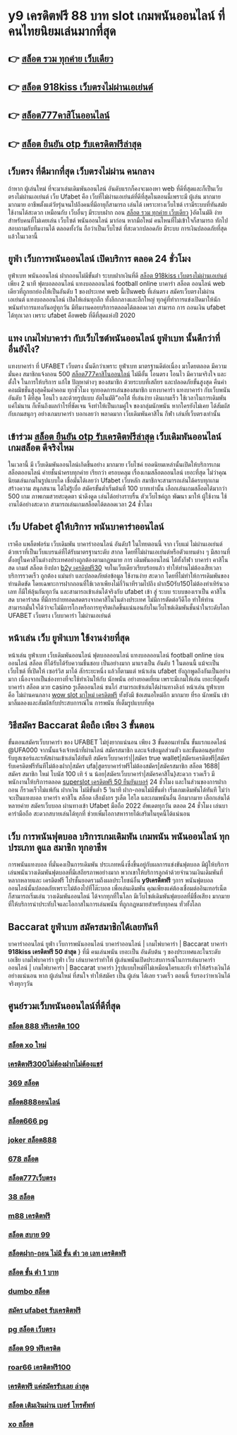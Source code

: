 # y9 เครดิตฟรี 88 บาท  slot  เกมพนันออนไลน์ ที่คนไทยนิยมเล่นมากที่สุด

## 👉 [สล็อต รวม ทุกค่าย เว็บเดียว](https://mabet.net/credit-free-50/)
## 👉 [สล็อต 918kiss เว็บตรงไม่ผ่านเอเย่นต์](https://mabet.net/register/)
## 👉 [สล็อต777คาสิโนออนไลน์](https://mabet.net/pg-slot-credit-free/)
## 👉 [สล็อต ยืนยัน otp รับเครดิตฟรีล่าสุด](https://member.mabet.net/?action=login)

## เว็บตรง  ที่ดีมากที่สุด  เว็บตรงไม่ผ่าน คนกลาง 

ถ้าหาก ผู้เล่นใหม่ ที่จะมาเล่นเดิมพันออนไลน์  อันดับแรกก็คงจะมองหา web ที่ดีที่สุดและก็เป็นเว็บตรงไม่ผ่านเอเย่นต์   เว็บ Ufabet คือ เว็บที่ไม่ผ่านเอเย่นต์ที่ดีที่สุดในตอนนี้เพราะมี ผู้เล่น มากมาย  มากมาย อาชีพตั้งแต่วัยรุ่นจนไปถึงคนที่มีอายุก็สามารถ เล่นได้ เพราะทางเว็บไซต์ เรามีระบบที่ทันสมัย ใช้งานได้สะดวก เหมือนกับ เว็บอื่นๆ มีระบบฝาก  ถอน [สล็อต รวม ทุกค่าย เว็บเดียว](https://mabet.net/register/) }อัตโนมัติ ง่ายสำหรับคนที่ไม่เคยเล่น  เว็บไซต์ พนันออนไลน์ มาก่อน หากมือใหม่ คนไหนที่ไม่เข้าใจก็สามารถ ทักไปสอบถามกับทีมงานได้ ตลอดทั้งวัน  ถือว่าเป็นเว็บไซต์ ที่สะดวกปลอดภัย มีระบบ การเงินปลอดภัยที่สุดแล้วในเวลานี้ 


##  ยูฟ่า เว็บการพนันออนไลน์ เปิดบริการ ตลอด 24 ชั่วโมง 

ยูฟ่าเบท   พนันออนไลน์ ฝากถอนไม่มีขั้นต่ํา    ระบบฝากเงินที่ดี [สล็อต 918kiss เว็บตรงไม่ผ่านเอเย่นต์](https://mabet.net/pg-slot-credit-free/)  เพียง 2 นาที ฟุตบอลออนไลน์ แทงบอลออนไลน์ football online บาคาร่า สล็อต ออนไลน์ web เดียวที่ถูกยกย่องให้เป็นอันดับ 1 ของประเทศ web นี้เป็นweb ที่เล่นตรง สมัครเว็บตรงไม่ผ่านเอเย่นต์     แทงบอลออนไลน์ เปิดให้เล่นทุกลีก ทั้งลีกกลางและลีกใหญ่ ทุกคู่ที่ทำการแข่งเปิดมาให้นักพนันทำการแทงกันอยู่ทุกวัน มีทีมงานคอยบริการตลอดได้ตลอดเวลา   สามารถ  การ ถอนเงิน ufabet ได้ทุกเวลา เพราะ  ufabet  คือweb ที่ดีที่สุดแห่งปี 2020 


## แทง เกมไพ่บาคาร่า  กับเว็บไซต์พนันออนไลน์  ยูฟ่าเบท   นั้นดีกว่าที่อื่นยังไง?

แทงบาคาร่า ที่ UFABET เว็บตรง นั้นดีกว่าเพราะ ยูฟ่าเบท  มาตรฐานดีต่อเนื่อง มาโดยตลอด มีความมั่นคง สมาชิกแจ้งถอน 500 [สล็อต777คาสิโนออนไลน์](https://member.mabet.net/?action=login) ไม่มีอั้น โอนตรง โอนไว มีความจริงใจ และตั้งใจ ในการให้บริการ แก้ไข ปัญหาต่างๆ ของสมาชิก ด้วยระบบที่เสถียร และปลอดภัยขั้นสูงสุด คืนค่าคอมมิชชั่นสูงสุดคืนค่าคอม ทุกชั่วโมง ทุกยอดการเล่นของสมาชิก แทงบาคาร่า   แทงบาคาร่า  กับเว็บพนันอันดับ 1 ดีที่สุด โอนไว และด้วยรูปแบบ อัตโนมัติ”ออโต้ ที่เล่นง่าย เดินเกมเร็ว ใช้เวลาในการเดิมพัน แค่ไม่นาน ก็เห็นถึงผลกำไรที่ชัดเจน จึงทำให้เป็นเกมคู่ใจ ของกลุ่มนักพนัน หากใครยังไม่เคย ได้สัมผัสกับเกมสนุกๆ อย่างเกมบาคาร่า บอกเลยว่า พลาดมาก  เว็บเดิมพันคาสิโน กีฬา เล่นที่เว็บตรงเท่านั้น


##  เข้าร่วม [สล็อต ยืนยัน otp รับเครดิตฟรีล่าสุด](https://mabet.net/credit-free-new/)  เว็บเดิมพันออนไลน์ เกมสล็อต  ดีจริงไหม

 ในเวลานี้ มี เว็บเดิมพันออนไลน์เกิดขึ้นอย่าง มากมาย เว็บไซค์ ยอดนิยมเหล่านั้นเปิดให้บริการเกมสล็อตออนไลน์  ค่ายชั้นนำครบทุกค่าย  เรียกว่า ครอบคลุม เรื่องเกมสล็อตออนไลน์ เยอะที่สุด ไม่ว่าคุณ นิยมเล่นเกมในรูปแบบใด   เชื่อมั่นได้เลยว่า  Ufabet เว็บหลัก สมาชิกจะสามารถเล่นได้ครบทุกเกม สร้างความ สนุกสนาน ได้ไม่รู้เบื่อ สมัครขั้นต่ำเริ่มต้นที่ 100 บาทเท่านั้น เลือกเล่นเกมสล็อตได้มากว่า 500 เกม ภาพเกมสวยสะดุดตา น่าดึงดูด เล่นได้อย่างราบรื่น ตัวเว็บไซค์ถูก พัฒนา มาให้ ผู้ใช้งาน ใช้งานได้อย่างสะดวก สามารถเล่นเกมสล็อตได้ตลอดเวลา 24 ชั่วโมง

##  เว็บ Ufabet  ผู้ให้บริการ พนันบาคาร่าออนไลน์

เราคือ แพล็ตฟอร์ม เว็บเดิมพัน บาคาร่าออนไลน์ อันดับ1 ในไทยตอนนี้ จาก เว็บแม่  ไม่ผ่านเอเย่นต์ ด้วยเราที่เป็นเว็บแบรนด์ที่ได้รับมาตรฐานระดับ สากล โดยที่ไม่ผ่านเอเย่นต์หรือตัวแทนต่าง ๆ มีสถานที่ตั้งอยู่ในคาสิโนต่างประเทศอย่างถูกต้องตามกฏหมาย การ  เดิมพันออนไลน์ ได้ทั้งกีฬา บาคาร่า คาสิโนสด เกมส์ สล็อต ยิงปลา [b2y เครดิตฟรี30](https://mabet.net/) จบในเว็บเดียวเรียบร้อยแล้ว ทำให้ท่านไม่ต้องเสียเวลา บริการรวดเร็ว ถูกต้อง แม่นยำ และปลอดภัยต่อข้อมูล ใช้งานง่าย สะดวก โดยที่ไม่ทำให้การเดิมพันของท่านติดขัด โดยเฉพาะการฝากถอนที่ใช้เวลาเพียงไม่กี่วินาทีรวมไปถึง ฝาก50รับ150ไม่ต้องทําเทิร์นวอเลท ก็มีให้ลุ้นกันทุกวัน และสามารถเข้าเล่นได้จริงกับ  ufabet เข้า สู่ ระบบ  ระบบของเราเป็น คาสิโนสด บาคาร่าสด ที่มีการถ่ายทอดสดตรงจากคาสิโนในต่างประเทศ ไม่มีการตัดต่อวีดีโอ ทำให้ท่านสามารถมั่นใจได้ว่าจะไม่มีการโกงหรือการทุจริตเกิดขึ้นแน่นอนกับในเว็บไซต์เดิมพันชั้นนำในระดับโลก UFABET เว็บตรง เว็บบาคาร่า ไม่ผ่านเอเย่นต์


## หน้าเล่น เว็บ  ยูฟ่าเบท ใช้งานง่ายที่สุด 

หน้าเล่น ยูฟ่าเบท   เว็บเดิมพันออนไลน์ ฟุตบอลออนไลน์ แทงบอลออนไลน์ football online  บ่อนออนไลน์  สล็อต ที่ได้รับได้รับความชื่นชอบ เป็นอย่างมาก มาแรงเป็น อันดับ 1  ในตอนนี้  แม้จะเป็น เว็บไซต์ ที่เปิดให้ เซอร์วิส มาได้ สักระยะหนึ่ง แล้วก็ตามแต่ หน้าเล่น  ufabet  ยังถูกพูดถึงกันเป็นอย่างมาก เนื่องจากเป็นช่องทางที่จะใช้ทำเงินให้กับ นักพนัน   อย่างยอดเยี่ยม เพราะมีเกมให้เล่น เยอะที่สุดทั้ง บาคาร่า   สล็อต  มวย  casino   รูเล็ตออนไลน์   ชนไก่ สามารถเข้าเล่นได้ผ่านทางลิงก์  หน้าเล่น ยูฟ่าเบท  คือ ไม่ผ่านคนกลาง [wow slot มาใหม่ เครดิตฟรี](https://mabet.net/20-free-100/) ทั้งยังมี ข้อเสนอใหม่อีก มากมาย ที่รอ นักพนัน  เข้ามาลิ้มลองและสัมผัสกับประสบการณ์ใน การพนัน ที่เต็มรูปแบบที่สุด


## วิธีสมัคร Baccarat มือถือ เพียง 3 ขั้นตอน

ขั้นตอนสมัครเว็บบาคาร่า ของ UFABET ไม่ยุ่งยากแน่นอน เพียง 3 ขั้นตอนเท่านั้น ขั้นแรกแอดไลน์ @UFA000 จากนั้นแจ้งเจ้าหน้าที่ผ่านไลน์ สมัครสมาชิก และแจ้งข้อมูลส่วนตัว และขั้นตอนสุดท้าย รับยูสเซอร์และรหัสผ่านเข้าเล่นได้ทันที สมัครเว็บบาคาร่า||สมัคร true wallet|สมัครเครดิตฟรี|สมัครรับเครดิตฟรีทันทีไม่ต้องฝาก|สมัคร ufa|สูตรบาคาร่าฟรีไม่ต้องสมัคร|สมัครสมาชิก สล็อต 1688|สมัคร สมาชิก ใหม่ โบนัส 100 เทิ ร์ น น้อย|สมัครเว็บบาคาร่า|สมัครคาสิโน}สะดวก รวดเร็ว มีพนักงานให้บริการตลอด [superslot เครดิตฟรี 50 ยืนยันเบอร์](https://mabet.net/) 24 ชั่วโมง และในส่วนของการฝากถอน ก็รวดเร็วไม่แพ้กัน ฝากเงิน ไม่มีขั้นต่ำ 5 วินาที ฝาก-ถอนไม่มีขั้นต่ำ เริ่มเกมเดิมพันได้ทันที ไม่ว่าจะเป็นแทงบอล บาคาร่า คาสิโน สล็อต เสือมังกร รูเล็ต ไฮโล และเกมพนันอื่น อีกมากมาย เลือกเล่นได้หลายค่าย  สมัครเว็บบอล ผ่านทางเข้า Ufabet มือถือ 2022 อัพเดตทุกวัน ตลอด 24 ชั่วโมง เล่นบาคาร่ามือถือ สะดวกสบายเล่นได้ทุกที่ ช่วยเพิ่มโอกาสหารายได้เสริมในยุคนี้ได้แน่นอน



## เว็บ  การพนันฟุตบอล  บริการเกมเดิมพัน เกมพนัน พนันออนไลน์ ทุกประเภท ดูแล  สมาชิก ทุกอาชีพ

การพนันแทงบอล ที่มั่นคงเป็นการเดิมพัน ประเภทหนึ่งซึ่งขึ้นอยู่กับผลการแข่งขันฟุตบอล มีผู้ให้บริการ เล่นพนันวางเดิมพันฟุตบอลที่มีเสถียรภาพอย่างมาก พวกเขาให้บริการลูกค้าด้วยจำนวนเงินเดิมพันที่หลากหลายและ เครดิตฟรี โปรชั้นยอดรวมถึงผลประโยชน์อื่น **y9เครดิตฟรี** ๆการ พนันฟุตบอลออนไลน์นั้นปลอดภัยเพราะไม่ต้องไปที่โต๊ะบอล เพื่อเล่นเดิมพัน คุณเพียงแค่ต้องเชื่อมต่ออินเทอร์เน็ต ก็สามารถเริ่มเล่น วางเดิมพันออนไลน์ ได้จากทุกที่ในโลก มีเว็บไซต์เดิมพันฟุตบอลที่มีชื่อเสียง มากมายที่ให้บริการน่าประทับใจและโอกาสในการเล่นพนัน ที่ถูกกฎหมายสำหรับทุกคน ทั่วทั้งโลก

##  Baccarat   ยูฟ่าเบท  สมัครสมาชิกได้เลยทันที

บาคาร่าออนไลน์   ยูฟ่า เว็บการพนันออนไลน์ บาคาร่าออนไลน์ | เกมไพ่บาคาร่า | Baccarat บาคาร่า **918kiss เครดิตฟรี 50 ล่าสุด** } ที่มี คนเล่นพนัน เยอะเป็น อันดับต้น ๆ ของประเทศและในระดับเอเชีย  เกมไพ่บาคาร่า  ยูฟ่า  เว็บ เล่นบาคาร่าทำให้ ผู้เล่นพนันเปิดประสบการณ์ในการเล่นบาคาร่าออนไลน์ | เกมไพ่บาคาร่า | Baccarat บาคาร่า }รูปแบบใหม่ที่ไม่เหมือนใครและยัง   ทำให้สร้างเงินได้อย่างแน่นอน หาก ผู้เล่นใหม่ ที่สนใจ   ทำให้สมัคร  เป็น ผู้เล่น ได้เลย รวดเร็ว   ตอนนี้  รับรองว่าหาเงินได้จริงทุกๆวัน


## ศูนย์รวมเว็บพนันออนไลน์ที่ดีที่สุด

### [สล็อต 888 ฟรีเครดิต 100](https://atom.io/themes/MABET.net%20สล็อตแจกโบนัส%20เครดิตฟรี%2050%20ทำได้%20300%20ถอนได้%20300%20008%20สล็อต%20ฝาก%2020%20รับ%20100%20แตกหนัก)
### [สล็อต xo ใหม่](https://atom.io/themes/MABET.net%20สล็อตแจกโบนัส%20689สล็อต%20008%20สล็อต%20ฝาก%2020%20รับ%20100%20แตกหนัก)
### [เครดิตฟรี300ไม่ต้องฝากไม่ต้องแชร์](https://atom.io/themes/MABET.net%20สล็อตแจกโบนัส%20mafia55%20เครดิตฟรี%2050%20008%20สล็อต%20ฝาก%2020%20รับ%20100%20แตกหนัก)
### [369 สล็อต](https://atom.io/themes/MABET.net%20สล็อตแจกโบนัส%20888%20mediaเครดิตฟรี50%20008%20สล็อต%20ฝาก%2020%20รับ%20100%20แตกหนัก)
### [สล็อต888ออนไลน์](https://atom.io/themes/MABET.net%20สล็อตแจกโบนัส%20pg%20888%20เครดิตฟรี%20008%20สล็อต%20ฝาก%2020%20รับ%20100%20แตกหนัก)
### [สล็อต666 pg](https://atom.io/themes/MABET.net%20สล็อตแจกโบนัส%20สล็อตxoคิงคอง%20008%20สล็อต%20ฝาก%2020%20รับ%20100%20แตกหนัก)
### [joker สล็อต888](https://atom.io/themes/MABET.net%20สล็อตแจกโบนัส%20เครดิตฟรี%20กด%20รับ%20เอง%2088%202022%20008%20สล็อต%20ฝาก%2020%20รับ%20100%20แตกหนัก)
### [678 สล็อต](https://atom.io/themes/MABET.net%20สล็อตแจกโบนัส%20rich88%20เครดิตฟรี%20008%20สล็อต%20ฝาก%2020%20รับ%20100%20แตกหนัก)
### [สล็อต777เว็บตรง](https://atom.io/themes/MABET.net%20สล็อตแจกโบนัส%20joker%20สล็อต%20ฝาก10รับ100%20008%20สล็อต%20ฝาก%2020%20รับ%20100%20แตกหนัก)
### [38 สล็อต](https://atom.io/themes/MABET.net%20สล็อตแจกโบนัส%20สล็อต%20789%20วอ%20เลท%20008%20สล็อต%20ฝาก%2020%20รับ%20100%20แตกหนัก)
### [m88 เครดิตฟรี](https://atom.io/themes/MABET.net%20สล็อตแจกโบนัส%20winner55%20ทางเข้า%20สล็อต%20008%20สล็อต%20ฝาก%2020%20รับ%20100%20แตกหนัก)
### [สล็อต สบาย 99](https://atom.io/themes/MABET.net%20สล็อตแจกโบนัส%20สล็อต%20โอน%20ผ่าน%20วอ%20เลท%20ไม่มีขั้นต่ํา%20008%20สล็อต%20ฝาก%2020%20รับ%20100%20แตกหนัก)
### [สล็อตฝาก-ถอน ไม่มี ขั้น ต่ํา วอ เลท เครดิตฟรี](https://atom.io/themes/MABET.net%20สล็อตแจกโบนัส%20สล็อต777เครดิตฟรี%20008%20สล็อต%20ฝาก%2020%20รับ%20100%20แตกหนัก)
### [สล็อต ขั้น ต่ํา 1 บาท](https://atom.io/themes/MABET.net%20สล็อตแจกโบนัส%20สล็อต%20pg%20ทดลองเล่น%20008%20สล็อต%20ฝาก%2020%20รับ%20100%20แตกหนัก)
### [dumbo สล็อต](https://atom.io/themes/MABET.net%20สล็อตแจกโบนัส%20เว็บ%20เครดิตฟรี%20ยืนยันเบอร์%20008%20สล็อต%20ฝาก%2020%20รับ%20100%20แตกหนัก)
### [สมัคร ufabet รับเครดิตฟรี](https://atom.io/themes/MABET.net%20สล็อตแจกโบนัส%20เครดิตฟรีgoogle%20008%20สล็อต%20ฝาก%2020%20รับ%20100%20แตกหนัก)
### [pg สล็อต เว็บตรง](https://atom.io/themes/MABET.net%20สล็อตแจกโบนัส%20m89%20เครดิตฟรี68%20008%20สล็อต%20ฝาก%2020%20รับ%20100%20แตกหนัก)
### [สล็อต 99 ฟรีเครดิต](https://atom.io/themes/MABET.net%20สล็อตแจกโบนัส%20สมัคร%20ufabet%20ออ%20โต้%20008%20สล็อต%20ฝาก%2020%20รับ%20100%20แตกหนัก)
### [roar66 เครดิตฟรี100](https://atom.io/themes/MABET.net%20สล็อตแจกโบนัส%20สล็อต%2066%20เว็บตรง%20008%20สล็อต%20ฝาก%2020%20รับ%20100%20แตกหนัก)
### [เครดิตฟรี แค่สมัครรับเลย ล่าสุด](https://atom.io/themes/MABET.net%20สล็อตแจกโบนัส%20สล็อต777ฟรีเครดิต50%20008%20สล็อต%20ฝาก%2020%20รับ%20100%20แตกหนัก)
### [สล็อต เติมเงินผ่าน เบอร์ โทรศัพท์](https://atom.io/themes/MABET.net%20สล็อตแจกโบนัส%20sagame888%20เครดิตฟรี%20008%20สล็อต%20ฝาก%2020%20รับ%20100%20แตกหนัก)
### [xo สล็อต](https://atom.io/themes/MABET.net%20สล็อตแจกโบนัส%20สล็อต%20pg%20เว็บตรงไม่ผ่านเอเย่นต์%20ไม่มี%20ขั้น%20ต่ํา%20008%20สล็อต%20ฝาก%2020%20รับ%20100%20แตกหนัก)